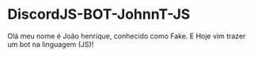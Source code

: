 # DiscordJS-BOT-JohnnT-JS
Olá meu nome é João henrique, conhecido como Fake. E Hoje vim trazer um bot na linguagem (JS)!

